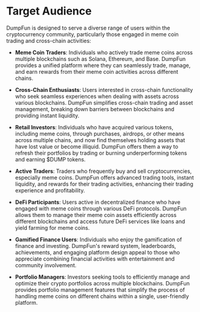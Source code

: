 # Target Audience

DumpFun is designed to serve a diverse range of users within the cryptocurrency community, particularly those engaged in meme coin trading and cross-chain activities:

- **Meme Coin Traders**: Individuals who actively trade meme coins across multiple blockchains such as Solana, Ethereum, and Base. DumpFun provides a unified platform where they can seamlessly trade, manage, and earn rewards from their meme coin activities across different chains.

- **Cross-Chain Enthusiasts**: Users interested in cross-chain functionality who seek seamless experiences when dealing with assets across various blockchains. DumpFun simplifies cross-chain trading and asset management, breaking down barriers between blockchains and providing instant liquidity.

- **Retail Investors**: Individuals who have acquired various tokens, including meme coins, through purchases, airdrops, or other means across multiple chains, and now find themselves holding assets that have lost value or become illiquid. DumpFun offers them a way to refresh their portfolios by trading or burning underperforming tokens and earning $DUMP tokens.

- **Active Traders**: Traders who frequently buy and sell cryptocurrencies, especially meme coins. DumpFun offers advanced trading tools, instant liquidity, and rewards for their trading activities, enhancing their trading experience and profitability.

- **DeFi Participants**: Users active in decentralized finance who have engaged with meme coins through various DeFi protocols. DumpFun allows them to manage their meme coin assets efficiently across different blockchains and access future DeFi services like loans and yield farming for meme coins.

- **Gamified Finance Users**: Individuals who enjoy the gamification of finance and investing. DumpFun's reward system, leaderboards, achievements, and engaging platform design appeal to those who appreciate combining financial activities with entertainment and community involvement.

- **Portfolio Managers**: Investors seeking tools to efficiently manage and optimize their crypto portfolios across multiple blockchains. DumpFun provides portfolio management features that simplify the process of handling meme coins on different chains within a single, user-friendly platform.

